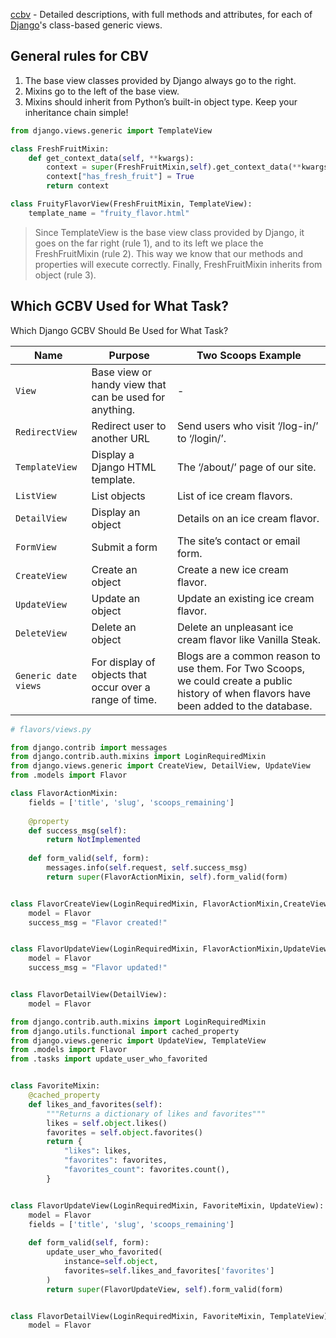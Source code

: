 [ccbv](http://ccbv.co.uk/) - Detailed descriptions, with full methods and attributes, for each of [Django](http://djangoproject.com/)'s class-based generic views.

## General rules for CBV
1. The base view classes provided by Django always go to the right.
2. Mixins go to the left of the base view.
3. Mixins should inherit from Python’s built-in object type. Keep your inheritance chain simple!

```python
from django.views.generic import TemplateView

class FreshFruitMixin:
	def get_context_data(self, **kwargs):
		context = super(FreshFruitMixin,self).get_context_data(**kwargs)
		context["has_fresh_fruit"] = True
		return context

class FruityFlavorView(FreshFruitMixin, TemplateView):
	template_name = "fruity_flavor.html"
```

> Since TemplateView is the base view class provided by Django, it goes on the far right (rule 1),
and to its left we place the FreshFruitMixin (rule 2). This way we know that our methods and
properties will execute correctly.
Finally, FreshFruitMixin inherits from object (rule 3).

## Which GCBV Used for What Task?
Which Django GCBV Should Be Used for What Task?

|Name|Purpose|Two Scoops Example|
|--|--|--|
|`View`|Base view or handy view that can be used for anything.|-|
|`RedirectView`|Redirect user to another URL|Send users who visit ‘/log-in/’ to ‘/login/’.|
|`TemplateView`|Display a Django HTML template.|The ‘/about/’ page of our site.|
|`ListView`|List objects|List of ice cream flavors.|
|`DetailView`|Display an object|Details on an ice cream flavor.|
|`FormView`|Submit a form|The site’s contact or email form.|
|`CreateView`|Create an object|Create a new ice cream flavor.|
|`UpdateView`|Update an object|Update an existing ice cream flavor.|
|`DeleteView`|Delete an object|Delete an unpleasant ice cream flavor like Vanilla Steak.|
|`Generic date views`|For display of objects that occur over a range of time.|Blogs are a common reason to use them. For Two Scoops, we could create a public history of when flavors have been added to the database.|


```python
# flavors/views.py

from django.contrib import messages
from django.contrib.auth.mixins import LoginRequiredMixin
from django.views.generic import CreateView, DetailView, UpdateView
from .models import Flavor

class FlavorActionMixin:
	fields = ['title', 'slug', 'scoops_remaining']
	
	@property
	def success_msg(self):
		return NotImplemented
	
	def form_valid(self, form):
		messages.info(self.request, self.success_msg)
		return super(FlavorActionMixin, self).form_valid(form)


class FlavorCreateView(LoginRequiredMixin, FlavorActionMixin,CreateView):
	model = Flavor
	success_msg = "Flavor created!"


class FlavorUpdateView(LoginRequiredMixin, FlavorActionMixin,UpdateView):
	model = Flavor
	success_msg = "Flavor updated!"


class FlavorDetailView(DetailView):
	model = Flavor
```


```python
from django.contrib.auth.mixins import LoginRequiredMixin
from django.utils.functional import cached_property
from django.views.generic import UpdateView, TemplateView
from .models import Flavor
from .tasks import update_user_who_favorited


class FavoriteMixin:
	@cached_property
	def likes_and_favorites(self):
		"""Returns a dictionary of likes and favorites"""
		likes = self.object.likes()
		favorites = self.object.favorites()
		return {
			"likes": likes,
			"favorites": favorites,
			"favorites_count": favorites.count(),
		}


class FlavorUpdateView(LoginRequiredMixin, FavoriteMixin, UpdateView):
	model = Flavor
	fields = ['title', 'slug', 'scoops_remaining']
	
	def form_valid(self, form):
		update_user_who_favorited(
			instance=self.object,
			favorites=self.likes_and_favorites['favorites']
		)
		return super(FlavorUpdateView, self).form_valid(form)


class FlavorDetailView(LoginRequiredMixin, FavoriteMixin, TemplateView):
	model = Flavor
```